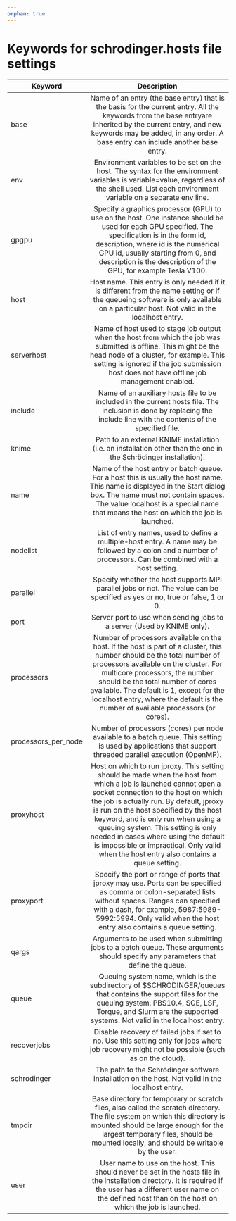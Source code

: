 ```yaml
---
orphan: true
---
```


# Keywords for schrodinger.hosts file settings

| Keyword      | Description           |
| ------------- |:-------------:| 
|base |Name of an entry (the base entry) that is the basis for the current entry. All the keywords from the base entryare inherited by the current entry, and new keywords may be added, in any order. A base entry can include another base entry.|
|env | Environment variables to be set on the host. The syntax for the environment variables is variable=value, regardless of the shell used. List each environment variable on a separate env line.|
|gpgpu | Specify a graphics processor (GPU) to use on the host. One instance should be used for each GPU specified. The specification is in the form id, description, where id is the numerical GPU id, usually starting from 0, and description is the description of the GPU, for example Tesla V100.|
|host |Host name. This entry is only needed if it is different from the name setting or if the queueing software is only available on a particular host. Not valid in the localhost entry.|
|serverhost	|Name of host used to stage job output when the host from which the job was submitted is offline. This might be the head node of a cluster, for example. This setting is ignored if the job submission host does not have offline job management enabled.|
|include | Name of an auxiliary hosts file to be included in the current hosts file. The inclusion is done by replacing the include line with the contents of the specified file.|
|knime |Path to an external KNIME installation (i.e. an installation other than the one in the Schrödinger installation).|
|name| Name of the host entry or batch queue. For a host this is usually the host name. This name is displayed in the Start dialog box. The name must not contain spaces. The value localhost is a special name that means the host on which the job is launched.|
|nodelist| List of entry names, used to define a multiple-host entry. A name may be followed by a colon and a number of processors. Can be combined with a host setting.|
|parallel| Specify whether the host supports MPI parallel jobs or not. The value can be specified as yes or no, true or false, 1 or 0.|
|port| Server port to use when sending jobs to a server (Used by KNIME only).|
|processors| Number of processors available on the host. If the host is part of a cluster, this number should be the total number of processors available on the cluster. For multicore processors, the number should be the total number of cores available. The default is 1, except for the localhost entry, where the default is the number of available processors (or cores).|
|processors_per_node| Number of processors (cores) per node available to a batch queue. This setting is used by applications that support threaded parallel execution (OpenMP).|
|proxyhost| Host on which to run jproxy. This setting should be made when the host from which a job is launched cannot open a socket connection to the host on which the job is actually run. By default, jproxy is run on the host specified by the host keyword, and is only run when using a queuing system. This setting is only needed in cases where using the default is impossible or impractical. Only valid when the host entry also contains a queue setting.|
|proxyport| Specify the port or range of ports that jproxy may use. Ports can be specified as comma or colon-separated lists without spaces. Ranges can specified with a dash, for example, 5987:5989-5992:5994. Only valid when the host entry also contains a queue setting.|
|qargs| Arguments to be used when submitting jobs to a batch queue. These arguments should specify any parameters that define the queue.|
|queue| Queuing system name, which is the subdirectory of $SCHRODINGER/queues that contains the support files for the queuing system. PBS10.4, SGE, LSF, Torque, and Slurm are the supported systems. Not valid in the localhost entry.|
|recoverjobs| Disable recovery of failed jobs if set to no. Use this setting only for jobs where job recovery might not be possible (such as on the cloud).|
|schrodinger| The path to the Schrödinger software installation on the host. Not valid in the localhost entry.|
|tmpdir| Base directory for temporary or scratch files, also called the scratch directory. The file system on which this directory is mounted should be large enough for the largest temporary files, should be mounted locally, and should be writable by the user.|
|user| User name to use on the host. This should never be set in the hosts file in the installation directory. It is required if the user has a different user name on the defined host than on the host on which the job is launched.|